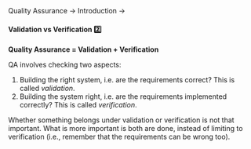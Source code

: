 <link rel="stylesheet" href="{{baseUrl}}/css/textbook.css">

<div class="website-content">

<div id="path">Quality Assurance &rarr; Introduction &rarr;</div>

<div id="title">

#### Validation vs Verification :two:

</div>

<div id="body">

**Quality Assurance = Validation + Verification**

QA involves checking two aspects:

1. Building the right system, i.e. are the requirements correct? This is called _validation_.
2. Building the system right, i.e. are the requirements implemented correctly? This is called _verification_.

Whether something belongs under validation or verification is not that important. What is more important is both are done, instead of limiting to verification (i.e., remember that the requirements can be wrong too).

</div>

<div id="extras">

<include src="exercises.md" />

<div>

</div>
